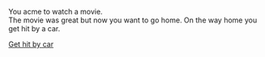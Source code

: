 You acme to watch a movie.  
The movie was great but now you want to go home.
On the way home you get hit by a car.

[Get hit by car](hit-by-car.md)